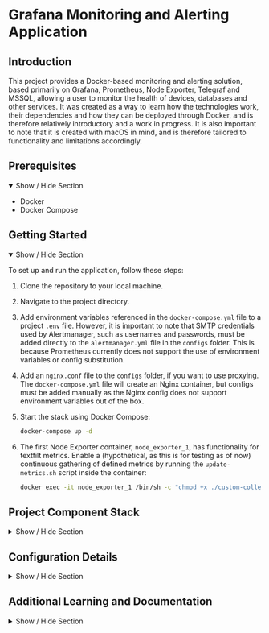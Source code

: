# Grafana Monitoring and Alerting Application

## Introduction

This project provides a Docker-based monitoring and alerting solution, based primarily on Grafana, Prometheus, Node Exporter, Telegraf and MSSQL, allowing a user to monitor the health of devices, databases and other services. It was created as a way to learn how the technologies work, their dependencies and how they can be deployed through Docker, and is therefore relatively introductory and a work in progress. It is also important to note that it is created with macOS in mind, and is therefore tailored to functionality and limitations accordingly.

## Prerequisites

<details open>
<summary>Show / Hide Section</summary>

- Docker
- Docker Compose

</details>

## Getting Started

<details open>
<summary>Show / Hide Section</summary>

To set up and run the application, follow these steps:

1. Clone the repository to your local machine.

2. Navigate to the project directory.

3. Add environment variables referenced in the `docker-compose.yml` file to a project `.env` file. However, it is important to note that SMTP credentials used by Alertmanager, such as usernames and passwords, must be added directly to the `alertmanager.yml` file in the `configs` folder. This is because Prometheus currently does not support the use of environment variables or config substitution.

4. Add an `nginx.conf` file to the `configs` folder, if you want to use proxying. The `docker-compose.yml` file will create an Nginx container, but configs must be added manually as the Nginx config does not support environment variables out of the box.

5. Start the stack using Docker Compose:

   ```bash
   docker-compose up -d

   ```

6. The first Node Exporter container, `node_exporter_1`, has functionality for textfilt metrics. Enable a (hypothetical, as this is for testing as of now) continuous gathering of defined metrics by running the `update-metrics.sh` script inside the container:

   ```bash
   docker exec -it node_exporter_1 /bin/sh -c "chmod +x ./custom-collectors/update-metrics.sh"
   ```

</details>

## Project Component Stack

<details hide>
<summary>Show / Hide Section</summary>

- **Grafana**: Create data visualisations, primarily aimed at observability and analytics. Can be configured for a variety of data sources, and is particularly powerful when creating dashboards and time-series data visualisations. Can also be used for altering through **Grafana Alerting**, combined with incident response management through **Grafana OnCall**, which is configured in the web-based UI.
- **Grafana OnCall**: Serves as the core component for the monitoring and alerting functionality, offering incident management, escalation policies and on-call scheduling. Configured in the Grafana web-based UI.
- **Celery**: Handles asynchronous and distributed task processing and queue management. Can be implemented for parallel execution and scheduled tasks.
- **Redis**: An in-memory key-value store and the message broker for Celery, acting as a communication channel between different parts of the application by facilitate communication and task distribution. Commonly used for internal communication between containers.
- **Nginx**: Can be used as a web server, reverse proxy and load balancer, to facilitate caching, serve web pages, applications and balance incoming web traffic to multiple servers.
- **Prometheus**: Monitor defined targets, to check on their health and performance. Collects system-level metrics like CPU usage, memory consumption and disk space. Also has alerting functionality through **Alertmanager**, which is specifically created to handle routing, grouping and notifications of Prometheus metric alerts.
- **Telegraf**: Non-specific, platform-agnostic exporter, used for collecting metrics from a wide range of sources. Can collect metrics from Windows, Linux, macOS and other platforms, as well as services, databases and more.
- **Node Exporter**: Specialised exporter focused Unix-based systems, and part of the Prometheus ecosystem. In this project, it is used to gather system-level metrics from containers running on the OS, which in this case is macOS.
- **MSSQL Server**: Create a containerised Microsoft SQL Server environment on Linux for Docker Engine. It is here used to create an instance of the MSSQL Server program, a relational database management system, later used for creating testing databases.
- **MSSQL Exporter**: Exporter used to collect metrics from a Microsoft SQL Server instance, enabling monitoring of SQL Server-specific performance metrics and database health.
- **Windows Exporter**: Specialised exporter for Windows-based systems, and only configured in the `prometheus.yml` file for this project, as it is hosted from a macOS and therefore scrapes metrics from a Windows VM where it is running.

</details>

## Configuration Details

<details hide>
<summary>Show / Hide Section</summary>

- [Prometheus Configuration](https://prometheus.io/docs/prometheus/latest/configuration/configuration/): Syntax and options when configuring Prometheus.
- [Node Exporter Configuration](https://prometheus.io/docs/guides/node-exporter/): Syntax and options when configuring Node Exporter for Prometheus.
- [Telegraf General Inputs](https://github.com/influxdata/telegraf/tree/master/plugins/inputs): Configuration options and settings for input plugins, where each plugin represents a data source or collector that can be used to gather metrics.
- [Telegraf Prometheus Outputs](https://github.com/influxdata/telegraf/tree/master/plugins/outputs/prometheus_client): Configuration settings for Prometheus outputs, used to modify metrics, tags and fields.
- [SQL Exporter Documentation](https://github.com/burningalchemist/sql_exporter): Use and configuration of Burningalchemist SQL Exporter, for defining custom metrics.
- [MSSQL Exporter Documentation](https://github.com/awaragi/prometheus-mssql-exporter/tree/master): Use and configuration of Prometheus MSSQL Exporter for Docker container environments.

</details>

## Additional Learning and Documentation

<details hide>
<summary>Show / Hide Section</summary>

- [Getting Started with Grafana and Prometheus](https://grafana.com/docs/grafana/latest/getting-started/get-started-grafana-prometheus/): Guide on how to use the technologies together, with useful information on the configuration.
- [Connect to Docker Host from Inside a Container](https://medium.com/@TimvanBaarsen/how-to-connect-to-the-docker-host-from-inside-a-docker-container-112b4c71bc66): Details on how to connect to the Docker host from inside a Docker container, explaining the logic and workflow.
- [Docker on Windows for SQL Server](https://www.sqlservercentral.com/articles/docker-desktop-on-windows-10-for-sql-server-step-by-step): Useful in understanding the configurations for Docker containers on Windows for SQL Server, and how to share data with the host.

</details>
